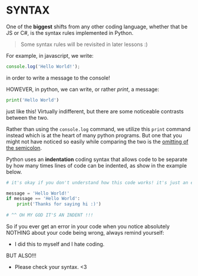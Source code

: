# SYNTAX
One of the **biggest** shifts from any other coding language, whether that be JS or C#, is the syntax rules implemented in Python.
> Some syntax rules will be revisited in later lessons :) 

For example, in javascript, we write:
``` javascript
console.log('Hello World!');
```
in order to write a message to the console!  

HOWEVER, in python, we can write, or rather *print*, a message:
``` python
print('Hello World')
```
just like this! Virtually indifferent, but there are some noticeable contrasts between the two.  

Rather than using the `console.log` command, we utilize this `print` command instead which is at the heart of many python programs. But one that you might not have noticed so easily while comparing the two is the [omitting of the semicolon](https://tenor.com/view/ok-bye-gif-24608488).  

Python uses an **indentation** coding syntax that allows code to be separate by how many times lines of code can be indented, as show in the example below.
``` python
# it's okay if you don't understand how this code works! it's just an example :)

message = 'Hello World!'
if message == 'Hello World':
    print('Thanks for saying hi :)')
    
# ^^ OH MY GOD IT'S AN INDENT !!!
```
So if you ever get an error in your code when you notice absolutely NOTHING about your code being wrong, always remind yourself:
- I did this to myself and I hate coding.

BUT ALSO!!!
- Please check your syntax. <3
